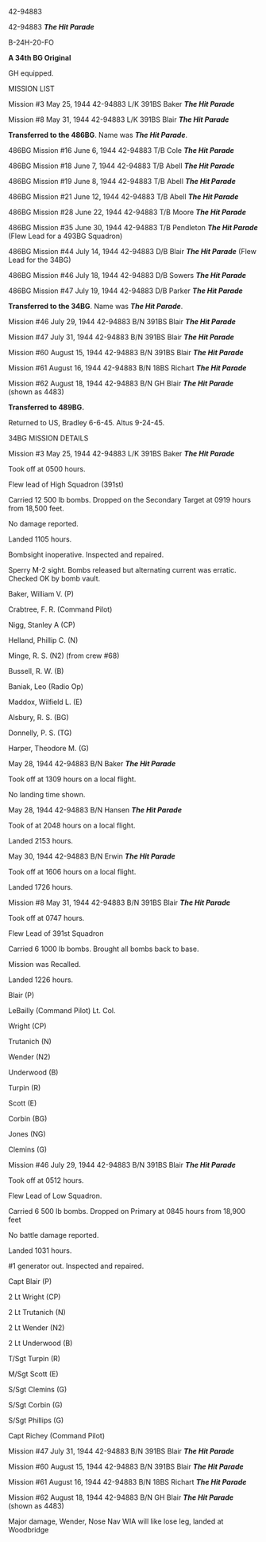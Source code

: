





42-94883






 




42-94883 ***The Hit Parade***

B-24H-20-FO

**A 34th BG Original**

GH equipped.

MISSION LIST

Mission #3 May 25, 1944 42-94883 L/K 391BS Baker ***The
Hit Parade***

Mission #8 May 31, 1944 42-94883 L/K 391BS Blair ***The
Hit Parade***

**Transferred to the 486BG**. Name was ***The Hit
Parade***.

486BG Mission #16 June 6, 1944 42-94883 T/B Cole ***The
Hit Parade***

486BG Mission #18 June 7, 1944 42-94883 T/B Abell ***The
Hit Parade***

486BG Mission #19 June 8, 1944 42-94883 T/B Abell ***The
Hit Parade***

486BG Mission #21 June 12, 1944 42-94883 T/B Abell ***The
Hit Parade***

486BG Mission #28 June 22, 1944 42-94883 T/B Moore ***The
Hit Parade***

486BG Mission #35 June 30, 1944 42-94883 T/B Pendleton ***The
Hit Parade*** (Flew Lead for a 493BG Squadron)

486BG Mission #44 July 14, 1944 42-94883 D/B Blair ***The
Hit Parade*** (Flew Lead for the 34BG)

486BG Mission #46 July 18, 1944 42-94883 D/B Sowers ***The
Hit Parade***

486BG Mission #47 July 19, 1944 42-94883 D/B Parker ***The
Hit Parade***

**Transferred to the 34BG**. Name was ***The Hit
Parade***.

Mission #46 July 29, 1944 42-94883 B/N 391BS Blair ***The
Hit Parade***

Mission #47 July 31, 1944 42-94883 B/N 391BS Blair ***The
Hit Parade***

Mission #60 August 15, 1944 42-94883 B/N 391BS Blair ***The
Hit Parade***

Mission #61 August 16, 1944 42-94883 B/N 18BS Richart ***The
Hit Parade***

Mission #62 August 18, 1944 42-94883 B/N GH Blair ***The
Hit Parade*** (shown as 4483\)

**Transferred to 489BG.**

Returned to US, Bradley 6-6-45. Altus 9-24-45.

34BG MISSION DETAILS

Mission #3 May 25, 1944 42-94883 L/K 391BS Baker ***The
Hit Parade***

Took off at 0500 hours.

Flew lead of High Squadron (391st)

Carried 12 500 lb bombs. Dropped on the Secondary Target at
0919 hours from 18,500 feet.

No damage reported.

Landed 1105 hours.

Bombsight inoperative. Inspected and repaired.

Sperry M-2 sight. Bombs released but alternating current was
erratic. Checked OK by bomb vault.

Baker, William V. (P)

Crabtree, F. R. (Command Pilot)

Nigg, Stanley A (CP)

Helland, Phillip C. (N)

Minge, R. S. (N2) (from crew #68)

Bussell, R. W. (B)

Baniak, Leo (Radio Op)

Maddox, Wilfield L. (E)

Alsbury, R. S. (BG)

Donnelly, P. S. (TG)

Harper, Theodore M. (G)


May 28, 1944 42-94883 B/N Baker ***The Hit Parade***

Took off at 1309 hours on a local flight.

No landing time shown.

  May 28, 1944 42-94883 B/N
Hansen ***The Hit Parade***

Took of at 2048 hours on a local flight.

Landed 2153 hours.


May 30, 1944 42-94883 B/N Erwin ***The Hit Parade***

Took off at 1606 hours on a local flight.

Landed 1726 hours.

Mission #8 May 31, 1944 42-94883 B/N 391BS Blair ***The
Hit Parade***

Took off at 0747 hours.

Flew Lead of 391st Squadron

Carried 6 1000 lb bombs. Brought all bombs back to base.

Mission was Recalled.

Landed 1226 hours.

Blair (P)

LeBailly (Command Pilot)  Lt.
Col.

Wright (CP)

Trutanich (N)

Wender (N2)

Underwood (B)

Turpin (R)

Scott (E)

Corbin (BG)

Jones (NG)

Clemins (G)

Mission #46 July 29, 1944 42-94883 B/N 391BS Blair ***The
Hit Parade***

Took off at 0512 hours.

Flew Lead of Low Squadron.

Carried 6 500 lb bombs. Dropped on Primary at 0845 hours
from 18,900 feet

No battle damage reported.

Landed 1031 hours.

#1 generator out. Inspected and repaired.

Capt Blair (P)

2 Lt Wright (CP)

2 Lt Trutanich (N)

2 Lt Wender (N2)

2 Lt Underwood (B)

T/Sgt Turpin (R)

M/Sgt Scott (E)

S/Sgt Clemins (G)

S/Sgt Corbin (G)

S/Sgt Phillips (G)

Capt Richey (Command Pilot)

 

Mission #47 July 31, 1944 42-94883 B/N 391BS Blair ***The
Hit Parade***

Mission #60 August 15, 1944 42-94883 B/N 391BS Blair ***The
Hit Parade***

Mission #61 August 16, 1944 42-94883 B/N 18BS Richart ***The
Hit Parade***

Mission #62 August 18, 1944 42-94883 B/N GH Blair ***The
Hit Parade*** (shown as 4483\)

Major damage, Wender, Nose Nav WIA will like lose leg,
landed at Woodbridge




